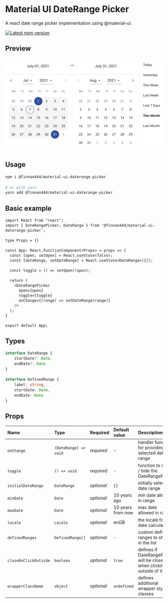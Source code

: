 # Material UI DateRange Picker

A react date range picker implementation using @material-ui.

<a href='https://www.npmjs.com/package/@finnan444/material-ui-daterange-picker'>
    <img src='https://img.shields.io/npm/v/@finnan444/material-ui-daterange-picker.svg' alt='Latest npm version'>
</a>

## Preview

![Screenshot](/screenshot.png?raw=true "Screenshot")

## Usage

```bash
npm i @finnan444/material-ui-daterange-picker

# or with yarn
yarn add @finnan444/material-ui-daterange-picker
```

## Basic example
```tsx
import React from "react";
import { DateRangePicker, DateRange } from '@finnan444/material-ui-daterange-picker';

type Props = {}

const App: React.FunctionComponent<Props> = props => {
  const [open, setOpen] = React.useState(false);
  const [dateRange, setDateRange] = React.useState<DateRange>({});

  const toggle = () => setOpen(!open);

  return (
    <DateRangePicker
      open={open}
      toggle={toggle}
      onChange={(range) => setDateRange(range)}
    />
  );
}

export default App;
```

## Types
```ts
interface DateRange {
    startDate?: Date,
    endDate?: Date
}

interface DefinedRange {
    label: string,
    startDate: Date,
    endDate: Date
}
```

## Props

Name | Type | Required | Default value | Description
:--- | :--- | :--- | :--- | :---
`onChange` | `(DateRange) => void` | _required_ | - | handler function for providing selected date range
`toggle` | `() => void` | _required_ | - | function to show / hide the DateRangePicker
`initialDateRange` | `DateRange` | _optional_ | `{}` | initially selected date range
`minDate` | `Date` | _optional_ | 10 years ago | min date allowed in range
`maxDate` | `Date` | _optional_ | 10 years from now | max date allowed in range
`locale` | `Locale` | _optional_ | enGB | the locale for date calculation
`definedRanges` | `DefinedRange[]` | _optional_ | - | custom defined ranges to show in the list
`closeOnClickOutside` | `boolean` | _optional_ | `true` | defines if DateRangePicker will be closed when clicking outside of it
`wrapperClassName` | `object` | _optional_ | `undefined` | defines additional wrapper style classes


